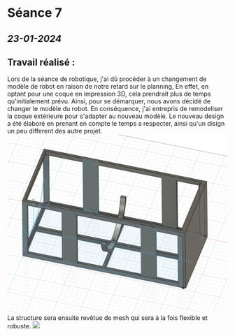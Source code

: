 # **Séance 7**
## *23-01-2024* 

## Travail réalisé :
Lors de la séance de robotique, j'ai dû procéder à un changement de modèle de robot en raison de notre retard sur le planning, En effet, en optant pour une coque en impression 3D, cela prendrait plus de temps qu'initialement prévu. Ainsi, pour se démarquer, nous avons décidé de changer le modèle du robot.
En conséquence, j'ai entrepris de remodeliser la coque extérieure pour s'adapter au nouveau modèle. Le nouveau design a été élaboré en prenant en compte le temps a respecter, ainsi qu'un disign un peu different des autre projet.
![](https://raw.githubusercontent.com/TibaudoRomain/ProjetAR/main/Reports/Anas/Images/coque%20V4.png)
La structure sera ensuite revêtue de mesh qui sera à la fois flexible et robuste.
![](https://encrypted-tbn0.gstatic.com/images?q=tbn:ANd9GcRqAqO8LA2A9zumCGf0f4IE75NDfcoDqR07707WatFfFB_4PIlxgKxKXez4ZQWlV5Q2RrI&usqp=CAU)
